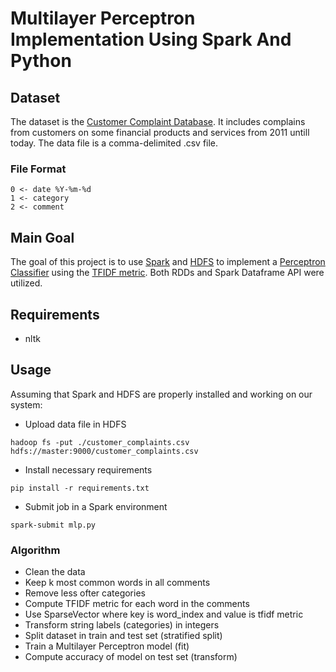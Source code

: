 # Multilayer Perceptron Implementation Using Spark And Python

## Dataset

The dataset is the [Customer Complaint Database](https://catalog.data.gov/dataset/consumer-complaint-database). It includes complains from customers on some financial products and services from 2011 untill today. The data file is a comma-delimited .csv file. 

### File Format


```
0 <- date %Y-%m-%d
1 <- category
2 <- comment
```

## Main Goal

The goal of this project is to use [Spark](https://spark.apache.org/) and [HDFS](https://hadoop.apache.org/docs/r1.2.1/hdfs_design.html) to implement a [Perceptron Classifier](https://en.wikipedia.org/wiki/Multilayer_perceptron) using the [TFIDF metric](https://en.wikipedia.org/wiki/Tf%E2%80%93idf). Both RDDs and Spark Dataframe API were utilized.

## Requirements
- nltk

## Usage

Assuming that Spark and HDFS are properly installed and working on our system:

- Upload data file in HDFS
```
hadoop fs -put ./customer_complaints.csv hdfs://master:9000/customer_complaints.csv
```

- Install necessary requirements
```
pip install -r requirements.txt
```

- Submit job in a Spark environment
```
spark-submit mlp.py
```


### Algorithm

- Clean the data
- Keep k most common words in all comments
- Remove less ofter categories
- Compute TFIDF metric for each word in the comments 
- Use SparseVector where key is word_index and value is tfidf metric
- Transform string labels (categories) in integers
- Split dataset in train and test set (stratified split)
- Train a Multilayer Perceptron model (fit)
- Compute accuracy of model on test set (transform)
